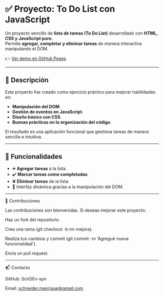 # ✅ Proyecto: To Do List con JavaScript

Un proyecto sencillo de **lista de tareas (To Do List)** desarrollado con **HTML, CSS y JavaScript puro**.  
Permite **agregar, completar y eliminar tareas** de manera interactiva manipulando el DOM.

👉 [Ver demo en GitHub Pages](https://schdev-spn.github.io/To-Do-List---Js/)

---

## 🚀 Descripción
Este proyecto fue creado como ejercicio práctico para mejorar habilidades en:
- **Manipulación del DOM**.
- **Gestión de eventos en JavaScript**.
- **Diseño básico con CSS**.
- **Buenas prácticas en la organización del código**.

El resultado es una aplicación funcional que gestiona tareas de manera sencilla e intuitiva.

---

## 📂 Funcionalidades
- ➕ **Agregar tareas** a la lista.
- ✔️ **Marcar tareas como completadas**.
- ❌ **Eliminar tareas** de la lista.
- 🔄 Interfaz dinámica gracias a la manipulación del DOM.

---

🤝 Contribuciones

Las contribuciones son bienvenidas.
Si deseas mejorar este proyecto:

Haz un fork del repositorio.

Crea una rama (git checkout -b mi-mejora).

Realiza tus cambios y commit (git commit -m 'Agregué nueva funcionalidad').

Envía un pull request.

---

📬 Contacto

GitHub: SchDEv-spn

Email: schneider.manrique@gmail.com
